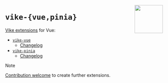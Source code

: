 [<img src="https://vike.dev/vike-readme.svg" align="right" height="90">](https://vike.dev)

# `vike-{vue,pinia}`

[Vike extensions](https://vike.dev/extensions) for Vue:
- [`vike-vue`](packages/vike-vue/)
  - [Changelog](packages/vike-vue/CHANGELOG.md)
- [`vike-pinia`](packages/vike-pinia/)
  - [Changelog](packages/vike-pinia/CHANGELOG.md)

> [!NOTE]
> [Contribution welcome](https://github.com/vikejs/vike/labels/extension%20%3A100%3A) to create further extensions.
